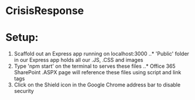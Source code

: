 # CrisisResponse

# Setup: 
1. Scaffold out an Express app running on localhost:3000
..* 'Public' folder in our Express app holds all our .JS, .CSS and images
2. Type 'npm start' on the terminal to serves these files 
..* Office 365 SharePoint .ASPX page will reference these files using script and link tags
3. Click on the Shield icon in the Google Chrome address bar to disable security
